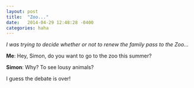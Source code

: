 ```yaml
---
layout: post
title:  "Zoo..."
date:   2014-04-29 12:48:28 -0400
categories: haha
---
```


*I was trying to decide whether or not to renew the family pass to the Zoo...*

**Me**: Hey, Simon, do you want to go to the zoo this summer?

**Simon**: Why? To see lousy animals?

I guess the debate is over!